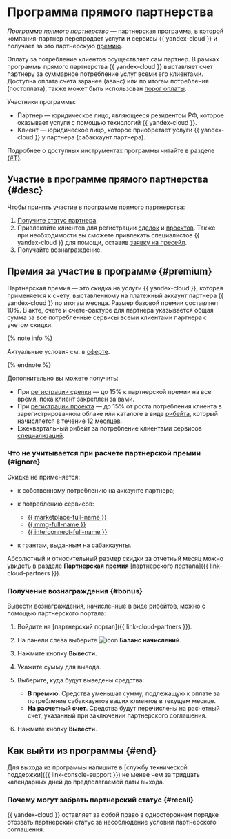 # Программа прямого партнерства

_Программа прямого партнерства_ — партнерская программа, в которой компания-партнер перепродает услуги и сервисы {{ yandex-cloud }} и получает за это партнерскую [премию](#premium).

Оплату за потребление клиентов осуществляет сам партнер. В рамках программы прямого партнерства {{ yandex-cloud }} выставляет счет партнеру за суммарное потребление услуг всеми его клиентами. Доступна оплата счета заранее (аванс) или по итогам потребления (постоплата), также может быть использован [порог оплаты](../../billing/concepts/billing-threshold.md).

Участники программы:

* Партнер — юридическое лицо, являющееся резидентом РФ, которое оказывает услуги с помощью технологий {{ yandex-cloud }}.
* Клиент — юридическое лицо, которое приобретает услуги {{ yandex-cloud }} у партнера (сабаккаунт партнера).

Подробнее о доступных инструментах программы читайте в разделе [{#T}](./var-tools.md).

## Участие в программе прямого партнерства {#desc}

Чтобы принять участие в программе прямого партнерства:

1. [Получите статус партнера](../quickstart.md).
1. Привлекайте клиентов для регистрации [сделок](./var-tools.md#deal-reg) и [проектов](./var-tools.md#project-reg). Также при необходимости вы сможете привлекать специалистов {{ yandex-cloud }} для помощи, оставив [заявку на пресейл](./var-tools.md#presale).
1. Получайте вознаграждение.

## Премия за участие в программе {#premium}

Партнерская премия — это скидка на услуги {{ yandex-cloud }}, которая применяется к счету, выставленному на платежный аккаунт партнера {{ yandex-cloud }} по итогам месяца. Размер базовой премии составляет 10%. В акте, счете и счете-фактуре для партнера указывается общая сумма за все потребленные сервисы всеми клиентами партнера с учетом скидки.

{% note info %}
  
Актуальные условия см. в [оферте](https://yandex.ru/legal/cloud_grant/?lang=ru).
  
{% endnote %}

Дополнительно вы можете получить:

* При [регистрации сделки](#deal-reg) — до 15% к партнерской премии на все время, пока клиент закреплен за вами.
* При [регистрации проекта](#project-reg) — до 15% от роста потребления клиента в зарегистрированном облаке или каталоге в виде [рибейта](../terms.md#rebate), который начисляется в течение 12 месяцев.
* Ежеквартальный рибейт за потребление клиентами сервисов [специализаций](../specializations/index.md).

### Что не учитывается при расчете партнерской премии {#ignore}

Скидка не применяется:

* к собственному потреблению на аккаунте партнера;
* к потреблению сервисов:

  * [{{ marketplace-full-name }}](/marketplace)
  * [{{ mmg-full-name }}](../../managed-mongodb/)
  * [{{ interconnect-full-name }}](../../interconnect/)

* к грантам, выданным на сабаккаунты.

Абсолютный и относительный размер скидки за отчетный месяц можно увидеть в разделе **Партнерская премия** [партнерского портала]({{ link-cloud-partners }}).

### Получение вознаграждения {#bonus}

Вывести вознаграждения, начисленные в виде рибейтов, можно с помощью партнерского портала:

1. Войдите на [партнерский портал]({{ link-cloud-partners }}).
1. На панели слева выберите ![icon](../../_assets/console-icons/sack.svg) **Баланс начислений**.
1. Нажмите кнопку **Вывести**.
1. Укажите сумму для вывода.
1. Выберите, куда будут выведены средства:

   * **В премию**. Средства уменьшат сумму, подлежащую к оплате за потребление сабаккаунтов ваших клиентов в текущем месяце.
   * **На расчетный счет**. Средства будут перечислены на расчетный счет, указанный при заключении партнерского соглашения.

1. Нажмите кнопку **Вывести**.

## Как выйти из программы {#end}

Для выхода из программы напишите в [службу технической поддержки]({{ link-console-support }}) не менее чем за тридцать календарных дней до предполагаемой даты выхода.

### Почему могут забрать партнерский статус {#recall}

{{ yandex-cloud }} оставляет за собой право в одностороннем порядке отозвать партнерский статус за несоблюдение условий партнерского соглашения.
